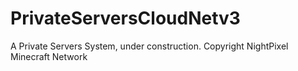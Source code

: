# PrivateServersCloudNetv3
 A Private Servers System, under construction. Copyright NightPixel Minecraft Network
